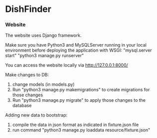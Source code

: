 # DishFinder

### Website

The website uses Django framework.

Make sure you have Python3 and MySQLServer running in your local environment before deploying the application with WSGI:
"mysql.server start"
"python3 manage.py runserver"

You can access the website locally via http://127.0.0.1:8000/

Make changes to DB:
1. change models (in models.py)
2. Run "python3 manage.py makemigrations" to create migrations for those changes
3. Run "python3 manage.py migrate" to apply those changes to the database

Adding new data to bootstrap:
1. compile the data in json format as indicated in fixture.json file
2. run command "python3 manage.py loaddata resource/fixture.json"